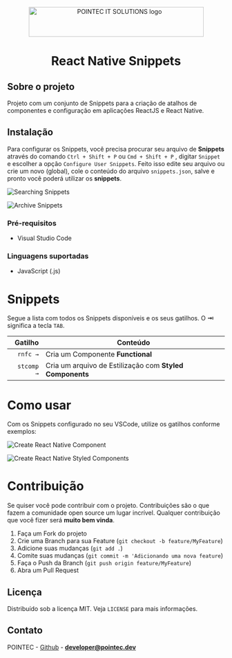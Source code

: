 <p align="center">
  <a href="htts://pointec.dev" target="_blank">
    <img width="405" height="69" src="https://user-images.githubusercontent.com/46358065/83305364-fc86fe00-a1d6-11ea-8482-ccc8ce2fec8b.png" alt="POINTEC IT SOLUTIONS logo" />
  </a>

  <h1 align="center">React Native Snippets</h1>
</p>

## Sobre o projeto
Projeto com um conjunto de Snippets para a criação de atalhos de componentes e configuração em aplicações ReactJS e React Native.

## Instalação

Para configurar os Snippets, você precisa procurar seu arquivo de **Snippets** através do comando `Ctrl + Shift + P` ou `Cmd + Shift + P` , digitar `Snippet` e escolher a opção `Configure User Snippets`. Feito isso edite seu arquivo ou crie um novo (global), cole o conteúdo do arquivo `snippets.json`, salve e pronto você poderá utilizar os **snippets**.

![Searching Snippets](https://raw.githubusercontent.com/paesrafael/vscode-snippets-react-native-pointec/master/images/snippets-config-searching-pointec.gif)

![Archive Snippets](https://raw.githubusercontent.com/paesrafael/vscode-snippets-react-native-pointec/master/images/snippets-config-archive-pointec.gif)

### Pré-requisitos

- Visual Studio Code

### Linguagens suportadas

- JavaScript (.js)

# Snippets

Segue a lista com todos os Snippets disponíveis e os seus gatilhos. O **⇥** significa a tecla `TAB`.

|                 Gatilho | Conteúdo                                                                      |
| ----------------------: | ----------------------------------------------------------------------------- |
|                `rnfc →` | Cria um Componente **Functional**                                             |
|              `stcomp →` | Cria um arquivo de Estilização com **Styled Components**                      |

# Como usar

Com os Snippets configurado no seu VSCode, utilize os gatilhos conforme exemplos:

![Create React Native Component](https://raw.githubusercontent.com/paesrafael/vscode-snippets-react-native-pointec/master/images/snippets-rnfc-pointec.gif)

![Create React Native Styled Components](https://raw.githubusercontent.com/paesrafael/vscode-snippets-react-native-pointec/master/images/snippets-stcomp-pointec.gif)

# Contribuição

Se quiser você pode contribuir com o projeto. Contribuições são o que fazem a comunidade open source um lugar incrível. Qualquer contribuição que você fizer será **muito bem vinda**.

1. Faça um Fork do projeto
2. Crie uma Branch para sua Feature (`git checkout -b feature/MyFeature`)
3. Adicione suas mudanças (`git add .`)
4. Comite suas mudanças (`git commit -m 'Adicionando uma nova feature`)
5. Faça o Push da Branch (`git push origin feature/MyFeature`)
6. Abra um Pull Request

## Licença

Distribuído sob a licença MIT. Veja `LICENSE` para mais informações.

## Contato

POINTEC - [Github](https://github.com/paesrafael) - **developer@pointec.dev**

